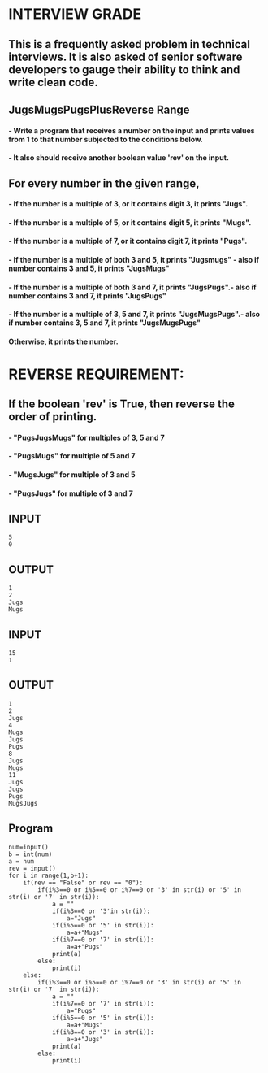 # INTERVIEW GRADE
## This is a frequently asked problem in technical interviews. It is also asked of senior software developers to gauge their ability to think and write clean code. 


## JugsMugsPugsPlusReverse Range
#### - Write a program that receives a number on the input and prints values from 1 to   that number subjected to the conditions below. 
#### - It also should receive another boolean value 'rev' on the input. 

## For every number in the given range, 
####  - If the number is a multiple of 3, or it contains digit 3, it prints "Jugs". 
####  - If the number is a multiple of 5, or it contains digit 5, it prints "Mugs".
####  - If the number is a multiple of 7, or it contains digit 7, it prints "Pugs".

####  - If the number is a multiple of both 3 and 5, it prints "Jugsmugs" - also if number contains 3 and 5, it prints "JugsMugs"
####  - If the number is a multiple of both 3 and 7, it prints "JugsPugs".- also if number contains 3 and 7, it prints "JugsPugs"
####  - If the number is a multiple of 3, 5 and 7, it prints "JugsMugsPugs".- also if number contains 3, 5 and 7, it prints "JugsMugsPugs"

#### Otherwise, it prints the number.

# REVERSE REQUIREMENT:
## If the boolean 'rev' is True, then reverse the order of printing. 
####  - "PugsJugsMugs" for multiples of 3, 5 and 7
####  - "PugsMugs" for multiple of 5 and 7
####  - "MugsJugs" for multiple of 3 and 5 
####  - "PugsJugs" for multiple of 3 and 7


 
## INPUT 
```
5
0
```
## OUTPUT
```
1
2
Jugs
Mugs
```
## INPUT 
```
15
1
```
## OUTPUT
```
1
2
Jugs
4
Mugs
Jugs
Pugs
8
Jugs
Mugs
11
Jugs
Jugs
Pugs
MugsJugs
```
## Program
```
num=input()
b = int(num)
a = num
rev = input()
for i in range(1,b+1):
    if(rev == "False" or rev == "0"):
        if(i%3==0 or i%5==0 or i%7==0 or '3' in str(i) or '5' in str(i) or '7' in str(i)):
            a = ""
            if(i%3==0 or '3'in str(i)):
                a="Jugs"
            if(i%5==0 or '5' in str(i)):
                a=a+"Mugs"
            if(i%7==0 or '7' in str(i)):
                a=a+"Pugs"
            print(a)
        else:
            print(i)
    else:
        if(i%3==0 or i%5==0 or i%7==0 or '3' in str(i) or '5' in str(i) or '7' in str(i)):
            a = ""
            if(i%7==0 or '7' in str(i)):
                a="Pugs"
            if(i%5==0 or '5' in str(i)):
                a=a+"Mugs"
            if(i%3==0 or '3' in str(i)):
                a=a+"Jugs"
            print(a)
        else:
            print(i)
```
